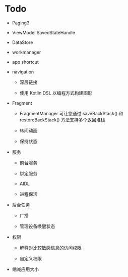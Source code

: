 # Todo

+ Paging3

+ ViewModel SavedStateHandle

+ DataStore

+ workmanager

+ app shortcut

+ navigation
  
  + 深层链接
  
  + 使用 Kotlin DSL 以编程方式构建图形

+ Fragment
  
  + FragmentManager 可让您通过 saveBackStack() 和 restoreBackStack() 方法支持多个返回堆栈
  
  + 转间动画
  
  + 保持状态

+ 服务
  
  + 前台服务
  
  + 绑定服务
  
  + AIDL
  
  + 进程保活

+ 后台任务
  
  + 广播
  
  + 管理设备唤醒状态

+ 权限
  
  + 解释对比较敏感信息的访问权限
  
  + 自定义权限

+ 缩减应用大小
